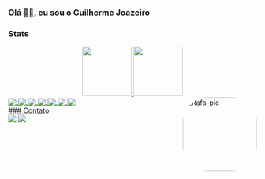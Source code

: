 ### Olá 👋🏾, eu sou o Guilherme Joazeiro 

### Stats

<div align="center">
  <a href="https://github.com/guijoazeiro">  
   <img height="100em" src="https://github-readme-stats.vercel.app/api?username=guijoazeiro&show_icons=true&theme=ocean_dark&include_all_commits=true&count_private=true&hide=stars"/>
  <img height="100em" src="https://github-readme-stats.vercel.app/api/top-langs/?username=guijoazeiro&layout=compact&langs_count=7&theme=ocean_dark"/>
</div>
  <div style="display: inline_block">
  <img align="center" src="https://img.shields.io/badge/JavaScript-F7DF1E?style=for-the-badge&logo=javascript&logoColor=black">
  <img align="center" src="https://img.shields.io/badge/TypeScript-007ACC?style=for-the-badge&logo=typescript&logoColor=white">
  <img align="center" src="https://img.shields.io/badge/Node.js-43853D?style=for-the-badge&logo=node.js&logoColor=white">
  <img align="center" src="https://img.shields.io/badge/Express.js-404D59?style=for-the-badge">
  <img align="center" src="https://img.shields.io/badge/Java-ED8B00?style=for-the-badge&logo=java&logoColor=white">
  <img align="center" src="https://img.shields.io/badge/PostgreSQL-316192?style=for-the-badge&logo=postgresql&logoColor=white">
  <img align="center" src="https://img.shields.io/badge/MongoDB-4EA94B?style=for-the-badge&logo=mongodb&logoColor=white">
  <img align="right" alt="Rafa-pic" height="150" weight="150" style="border-radius:50px;" src="https://i.pinimg.com/originals/d3/0c/7d/d30c7dfdd9c46b494b574bae8fec9e97.gif">
</div>
</div>  
 ### Contato
  <div>   
  <a href = "mailto:guilhermejoazeiro@gmail.com"><img src="https://img.shields.io/badge/-Gmail-%23333?style=for-the-badge&logo=gmail&logoColor=white" target="_blank"></a>
  <a href="https://www.linkedin.com/in/guilherme-joazeiro-9675a4198/" target="_blank"><img src="https://img.shields.io/badge/-LinkedIn-%230077B5?style=for-the-badge&logo=linkedin&logoColor=white" target="_blank"></a>  
  
</div>
